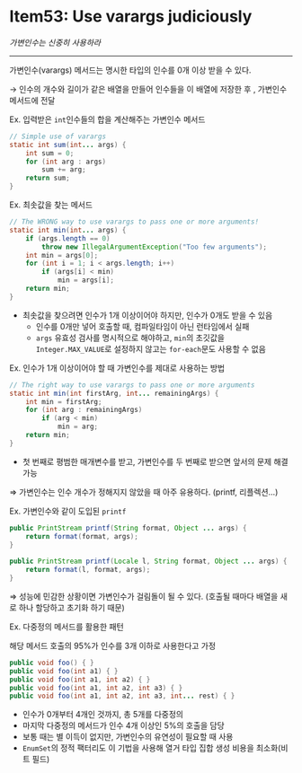# Item53: Use varargs judiciously

*가변인수는 신중히 사용하라*

---

가변인수(varargs) 메서드는 명시한 타입의 인수를 0개 이상 받을 수 있다.

→ 인수의 개수와 길이가 같은 배열을 만들어 인수들을 이 배열에 저장한 후 , 가변인수 메서드에 전달

Ex. 입력받은 `int`인수들의 합을 계산해주는 가변인수 메서드

```java
// Simple use of varargs
static int sum(int... args) {
    int sum = 0;
    for (int arg : args)
        sum += arg;
    return sum;
}
```

Ex. 최솟값을 찾는 메서드

```java
// The WRONG way to use varargs to pass one or more arguments!
static int min(int... args) {
    if (args.length == 0)
        throw new IllegalArgumentException("Too few arguments");
    int min = args[0];
    for (int i = 1; i < args.length; i++)
        if (args[i] < min)
            min = args[i];
    return min;
}
```

- 최솟값을 찾으려면 인수가 1개 이상이어야 하지만, 인수가 0개도 받을 수 있음
    - 인수를 0개만 넣어 호출할 때, 컴파일타임이 아닌 런타임에서 실패
    - `args` 유효성 검사를 명시적으로 해야하고, `min`의 초깃값을 `Integer.MAX_VALUE`로 설정하지 않고는 `for-each`문도 사용할 수 없음

Ex. 인수가 1개 이상이어야 할 때 가변인수를 제대로 사용하는 방법

```java
// The right way to use varargs to pass one or more arguments
static int min(int firstArg, int... remainingArgs) {
    int min = firstArg;
    for (int arg : remainingArgs)
        if (arg < min)
            min = arg;
    return min;
}
```

- 첫 번째로 평범한 매개변수를 받고, 가변인수를 두 번째로 받으면 앞서의 문제 해결 가능

⇒ 가변인수는 인수 개수가 정해지지 않았을 때 아주 유용하다. (printf, 리플렉션…)

Ex. 가변인수와 같이 도입된 `printf`

```java
public PrintStream printf(String format, Object ... args) {
    return format(format, args);
}
    
public PrintStream printf(Locale l, String format, Object ... args) {
    return format(l, format, args);
}
```

⇒ 성능에 민감한 상황이면 가변인수가 걸림돌이 될 수 있다. (호출될 때마다 배열을 새로 하나 할당하고 초기화 하기 때문)

Ex. 다중정의 메서드를 활용한 패턴

해당 메서드 호출의 95%가 인수를 3개 이하로 사용한다고 가정

```java
public void foo() { }
public void foo(int a1) { }
public void foo(int a1, int a2) { }
public void foo(int a1, int a2, int a3) { }
public void foo(int a1, int a2, int a3, int... rest) { }
```

- 인수가 0개부터 4개인 것까지, 총 5개를 다중정의
- 마지막 다중정의 메서드가 인수 4개 이상인 5%의 호출을 담당
- 보통 때는 별 이득이 없지만, 가변인수의 유연성이 필요할 때 사용
- `EnumSet`의 정적 팩터리도 이 기법을 사용해 열거 타입 집합 생성 비용을 최소화(비트 필드)

